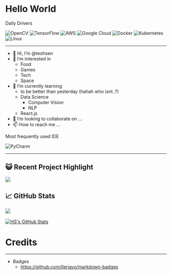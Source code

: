 # Hello World


Daily Drivers

![OpenCV](https://img.shields.io/badge/opencv-%23white.svg?style=for-the-badge&logo=opencv&logoColor=white)
![TensorFlow](https://img.shields.io/badge/TensorFlow-%23FF6F00.svg?style=for-the-badge&logo=TensorFlow&logoColor=white)
![AWS](https://img.shields.io/badge/AWS-%23FF9900.svg?style=for-the-badge&logo=amazon-aws&logoColor=white)
![Google Cloud](https://img.shields.io/badge/GoogleCloud-%234285F4.svg?style=for-the-badge&logo=google-cloud&logoColor=white)
![Docker](https://img.shields.io/badge/docker-%230db7ed.svg?style=for-the-badge&logo=docker&logoColor=white)
![Kubernetes](https://img.shields.io/badge/kubernetes-%23326ce5.svg?style=for-the-badge&logo=kubernetes&logoColor=white)
![Linux](https://img.shields.io/badge/Linux-FCC624?style=for-the-badge&logo=linux&logoColor=black)

---

- 👋 Hi, I’m @teohsen
- 👀 I’m interested in 
   - Food
   - Games
   - Tech
   - Space
- 🌱 I’m currently learning
   - to be better than yesterday (hahah who isnt..?)
   - Data Science 
      - Computer Vision
      - NLP
   - React.js
- 💞️ I’m looking to collaborate on ...
- 📫 How to reach me ...


Most frequently used IDE 

![PyCharm](https://img.shields.io/badge/pycharm-143?style=for-the-badge&logo=pycharm&logoColor=black&color=black&labelColor=green)

---

## &#x1F63A; Recent Project Highlight
<a href="https://github.com/teohsen/python-project-blueprint">
  <img align="center" src="https://github-readme-stats.vercel.app/api/pin/?username=teohsen&repo=ForTheLoveofFood&title_color=ffffff&text_color=c9cacc&icon_color=2bbc8a&bg_color=1d1f21" />
</a>

## &#x1f4c8; GitHub Stats

<a href="https://github.com/teohsen/teohsen">
  <img align="center" src="https://github-readme-stats.vercel.app/api/top-langs/?username=teohsen&hide=java,html,tex&title_color=ffffff&text_color=c9cacc&icon_color=2bbc8a&bg_color=1d1f21&langs_count=3" />
</a>
<br></br>
<a href="https://github.com/teohsen/teohsen">
  <img align="center" src="https://github-readme-stats.vercel.app/api?username=teohsen&show_icons=true&line_height=27&count_private=true&title_color=ffffff&text_color=c9cacc&icon_color=2bbc8a&bg_color=1d1f21" alt="HS's GitHub Stats" />
</a>



# Credits 
---
 - Badges
   - https://github.com/Ileriayo/markdown-badges
